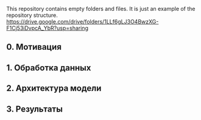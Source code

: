 This repository contains empty folders and files. It is just an example of the repository structure.
https://drive.google.com/drive/folders/1LLf6gLJ3O4BwzXG-F1Cj53iDvpcA_YbR?usp=sharing

## 0. Мотивация

## 1. Обработка данных

## 2. Архитектура модели

## 3. Результаты

